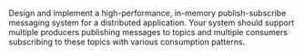 Design and implement a high-performance, in-memory publish-subscribe messaging system for a distributed application. Your system should support multiple producers publishing messages to topics and multiple consumers subscribing to these topics with various consumption patterns.